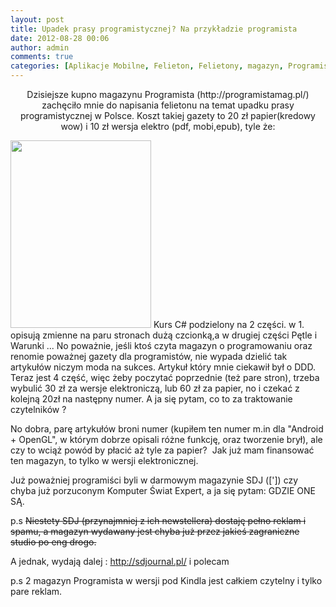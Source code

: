 ```yaml
---
layout: post
title: Upadek prasy programistycznej? Na przykładzie programista
date: 2012-08-28 00:06
author: admin
comments: true
categories: [Aplikacje Mobilne, Felieton, Felietony, magazyn, Programista]
---
```

<p style="text-align: center;">Dzisiejsze kupno magazynu Programista (http://programistamag.pl/) zachęciło mnie do napisania felietonu na temat upadku prasy programistycznej w Polsce. Koszt takiej gazety to 20 zł papier(kredowy wow) i 10 zł wersja elektro (pdf, mobi,epub), tyle że:</p>
<!--more--><a href="http://szymonmotyka.pl/wp-content/uploads/2012/08/IMG_20120828_003004.jpg"><img class="aligncenter size-medium wp-image-433" title="Programista " src="http://szymonmotyka.pl/wp-content/uploads/2012/08/IMG_20120828_003004-225x300.jpg" alt="" width="225" height="300" /></a> Kurs C# podzielony na 2 części. w 1. opisują zmienne na paru stronach dużą czcionką,a w drugiej części Pętle i Warunki ... No poważnie, jeśli ktoś czyta magazyn o programowaniu oraz renomie poważnej gazety dla programistów, nie wypada dzielić tak artykułów niczym moda na sukces. Artykuł który mnie ciekawił był o DDD. Teraz jest 4 część, więc żeby poczytać poprzednie (też pare stron), trzeba wybulić 30 zł za wersje elektroniczą, lub 60 zł za papier, no i czekać z kolejną 20zł na następny numer. A ja się pytam, co to za traktowanie czytelników ?

No dobra, parę artykułów broni numer (kupiłem ten numer m.in dla "Android + OpenGL", w którym dobrze opisali różne funkcję, oraz tworzenie brył), ale czy to wciąż powód by płacić aż tyle za papier?  Jak już mam finansować ten magazyn, to tylko w wersji elektronicznej.

Już poważniej programiści byli w darmowym magazynie SDJ ([']) czy chyba już porzuconym Komputer Świat Expert, a ja się pytam: GDZIE ONE SĄ.

p.s <del>Niestety SDJ (przynajmniej z ich newstellera) dostaję pełno reklam i spamu, a magazyn wydawany jest chyba już przez jakieś zagraniczne studio po eng drogo.</del>

A jednak, wydają dalej : <a href="http://sdjournal.pl/">http://sdjournal.pl/</a> i polecam

p.s 2 magazyn Programista w wersji pod Kindla jest całkiem czytelny i tylko pare reklam.
